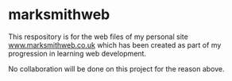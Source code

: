 # marksmithweb

This respository is for the web files of my personal site www.marksmithweb.co.uk which has been created as part of my progression in learning web development.

No collaboration will be done on this project for the reason above.
